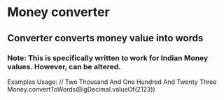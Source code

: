 # Money converter
## Converter converts money value into words
### Note: This is specifically written to work for Indian Money values. However, can be altered.

Examples Usage:
    // Two Thousand And One Hundred And Twenty Three
    Money.convertToWords(BigDecimal.valueOf(2123))